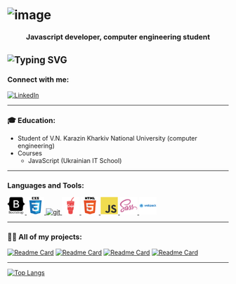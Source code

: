 # ![image](https://user-images.githubusercontent.com/64363715/217217404-1663ea47-e3ab-4263-88fb-e2b34fbd32e1.png)

<h3 align="center">Javascript developer, computer engineering student</h3>

## ![Typing SVG](https://readme-typing-svg.herokuapp.com?color=%2336BCF7&lines=About+me)


<h3 align="left">Connect with me:</h3>

<a href="https://www.linkedin.com/in/andrii-bilous-059bb2247/" target="_blank">![LinkedIn](https://img.shields.io/badge/linkedin-%230077B5.svg?style=for-the-badge&logo=linkedin&logoColor=white)</a>
____

<h3 align="left">🎓 Education:</h3>

- Student of V.N. Karazin Kharkiv National University (computer engineering)
- Courses
  - JavaScript (Ukrainian IT School)
____

<h3 align="left">Languages and Tools:</h3>

<p align="left"> <a href="https://getbootstrap.com" target="_blank" rel="noreferrer"> <img src="https://raw.githubusercontent.com/devicons/devicon/master/icons/bootstrap/bootstrap-plain-wordmark.svg" alt="bootstrap" width="40" height="40"/> </a> <a href="https://www.w3schools.com/css/" target="_blank" rel="noreferrer"> <img src="https://raw.githubusercontent.com/devicons/devicon/master/icons/css3/css3-original-wordmark.svg" alt="css3" width="40" height="40"/> </a> <a href="https://git-scm.com/" target="_blank" rel="noreferrer"> <img src="https://www.vectorlogo.zone/logos/git-scm/git-scm-icon.svg" alt="git" width="40" height="40"/> </a> <a href="https://gulpjs.com" target="_blank" rel="noreferrer"> <img src="https://raw.githubusercontent.com/devicons/devicon/master/icons/gulp/gulp-plain.svg" alt="gulp" width="40" height="40"/> </a> <a href="https://www.w3.org/html/" target="_blank" rel="noreferrer"> <img src="https://raw.githubusercontent.com/devicons/devicon/master/icons/html5/html5-original-wordmark.svg" alt="html5" width="40" height="40"/> </a> <a href="https://developer.mozilla.org/en-US/docs/Web/JavaScript" target="_blank" rel="noreferrer"> <img src="https://raw.githubusercontent.com/devicons/devicon/master/icons/javascript/javascript-original.svg" alt="javascript" width="40" height="40"/> </a> <a href="https://sass-lang.com" target="_blank" rel="noreferrer"> <img src="https://raw.githubusercontent.com/devicons/devicon/master/icons/sass/sass-original.svg" alt="sass" width="40" height="40"/> </a> <a href="https://webpack.js.org" target="_blank" rel="noreferrer"> <img src="https://raw.githubusercontent.com/devicons/devicon/d00d0969292a6569d45b06d3f350f463a0107b0d/icons/webpack/webpack-original-wordmark.svg" alt="webpack" width="40" height="40"/> </a> </p>

____

<h3 align="left">👨‍💻 All of my projects:</h3>

[![Readme Card](https://github-readme-stats.vercel.app/api/pin/?username=Andrew1412Belous&repo=Jewelry-shop)](https://github.com/Andrew1412Belous/Jewelry-shop)
[![Readme Card](https://github-readme-stats.vercel.app/api/pin/?username=Andrew1412Belous&repo=Authorization-registration)](https://github.com/Andrew1412Belous/Authorization-registration)
[![Readme Card](https://github-readme-stats.vercel.app/api/pin/?username=Andrew1412Belous&repo=project_Uber)](https://github.com/Andrew1412Belous/project_Uber)
[![Readme Card](https://github-readme-stats.vercel.app/api/pin/?username=Andrew1412Belous&repo=project_Pulsometr)](https://github.com/Andrew1412Belous/project_Pulsometr)
____

[![Top Langs](https://github-readme-stats.vercel.app/api/top-langs/?username=Andrew1412Belous)](https://github.com/anuraghazra/github-readme-stats)



